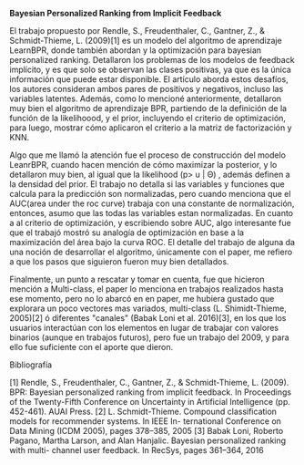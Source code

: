 **Bayesian Personalized Ranking from Implicit Feedback**

El trabajo propuesto por Rendle, S., Freudenthaler, C., Gantner, Z., & Schmidt-Thieme, L. (2009)[1] es un modelo del algoritmo de aprendizaje LearnBPR, donde también abordan y la optimización para bayesian personalized ranking. Detallaron los problemas de los modelos de feedback implícito, y es que solo se observan las clases positivas, ya que es la única información que puede estar disponible. El artículo aborda estos desafíos, los autores consideran ambos pares de positivos y negativos, incluso las variables latentes. Además, como lo mencioné anteriormente, detallaron muy bien el algoritmo de aprendizaje BPR, partiendo de la definición de la función de la likelihoood, y el prior, incluyendo el criterio de optimización, para luego, mostrar cómo aplicaron el criterio a la matriz de factorización y KNN.

Algo que me llamó la atención fue el proceso de construcción del modelo LeanrBPR, cuando hacen mención de cómo maximizar la posterior, y lo detallaron muy bien, al igual que la likelihood (p> u | Θ) , además definen a la densidad del prior. El trabajo no detalla si las variables y funciones que calcula para la predicción son normalizadas, pero cuando menciona que el AUC(area under the roc curve) trabaja con una constante de normalización, entonces, asumo que las todas las variables estan normalizadas. En cuanto a al criterio de optimización, y escribiendo sobre AUC, algo interesante fue que el trabajó mostró su analogía de optimización en base a la maximización del área bajo la curva ROC. El detalle del trabajo de alguna da una noción de desarrollar el algoritmo, únicamente con el paper, me refiero a que los pasos que siguieron fueron muy bien detallados.


Finalmente, un punto a rescatar y tomar en cuenta, fue que hicieron mención a Multi-class, el paper lo menciona en trabajos realizados hasta ese momento,  pero no lo abarcó en en paper, me hubiera gustado que explorara un poco vectores mas variados, multi-class (L. Shimidt-Thieme, 2005)[2]  ó  diferentes "canales" (Babak Loni et al. 2016)[3], en los que los usuarios interactúan con los elementos en lugar de trabajar con valores binarios (aunque en trabajos futuros), pero fue un trabajo del 2009, y para ello fue suficiente con el aporte que dieron. 




Bibliografía

[1] Rendle, S., Freudenthaler, C., Gantner, Z., & Schmidt-Thieme, L. (2009). BPR: Bayesian personalized ranking from implicit feedback. In Proceedings of the Twenty-Fifth Conference on Uncertainty in Artificial Intelligence (pp. 452-461). AUAI Press.
[2] L. Schmidt-Thieme. Compound classification models for recommender systems. In IEEE In- ternational Conference on Data Mining (ICDM 2005), pages 378–385, 2005
[3] Babak Loni, Roberto Pagano, Martha Larson, and Alan Hanjalic. Bayesian personalized ranking with multi- channel user feedback. In RecSys, pages 361–364, 2016
